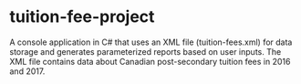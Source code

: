 # tuition-fee-project
A console application in C# that uses an XML file (tuition-fees.xml) for data storage and generates parameterized reports based on user inputs. The XML file contains data about Canadian post-secondary tuition fees in 2016 and 2017.
